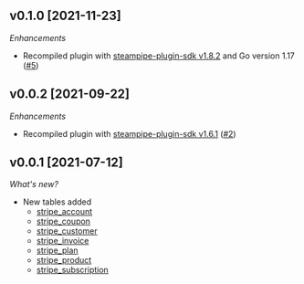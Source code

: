 ## v0.1.0 [2021-11-23]

_Enhancements_

- Recompiled plugin with [steampipe-plugin-sdk v1.8.2](https://github.com/turbot/steampipe-plugin-sdk/blob/main/CHANGELOG.md#v182--2021-11-22) and Go version 1.17 ([#5](https://github.com/turbot/steampipe-plugin-stripe/pull/5))

## v0.0.2 [2021-09-22]

_Enhancements_

- Recompiled plugin with [steampipe-plugin-sdk v1.6.1](https://github.com/turbot/steampipe-plugin-sdk/blob/main/CHANGELOG.md#v161--2021-09-21) ([#2](https://github.com/turbot/steampipe-plugin-stripe/pull/2))

## v0.0.1 [2021-07-12]

_What's new?_

- New tables added
  - [stripe_account](https://hub.steampipe.io/plugins/turbot/stripe/tables/stripe_account)
  - [stripe_coupon](https://hub.steampipe.io/plugins/turbot/stripe/tables/stripe_coupon)
  - [stripe_customer](https://hub.steampipe.io/plugins/turbot/stripe/tables/stripe_customer)
  - [stripe_invoice](https://hub.steampipe.io/plugins/turbot/stripe/tables/stripe_invoice)
  - [stripe_plan](https://hub.steampipe.io/plugins/turbot/stripe/tables/stripe_plan)
  - [stripe_product](https://hub.steampipe.io/plugins/turbot/stripe/tables/stripe_product)
  - [stripe_subscription](https://hub.steampipe.io/plugins/turbot/stripe/tables/stripe_subscription)
